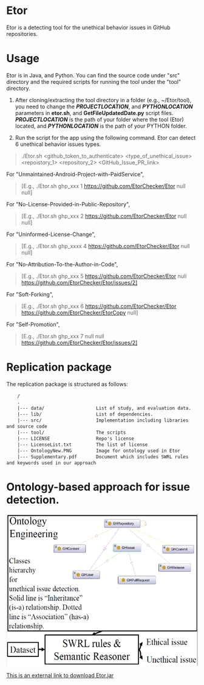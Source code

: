 # Etor
Etor is a detecting tool for the unethical behavior issues in GitHub repositories.

# Usage
Etor is in Java, and Python. You can find the source code under "src" directory and the required scripts for running the tool under the "tool" directory.

1. After cloning/extracting the tool directory in a folder (e.g., ~/Etor/tool), you need to change the ***PROJECTLOCATION***, and ***PYTHONLOCATION*** parameters in **etor.sh**, and **GetFileUpdatedDate.py** script files. ***PROJECTLOCATION*** is the path of your folder where the tool (Etor) located, and ***PYTHONLOCATION*** is the path of your PYTHON folder.

2. Run the script for the app using the following command. Etor can detect 6 unethical behavior issues types.
>./Etor.sh <github_token_to_authenticate> <type_of_unethical_issue> <repoistory_1> <repository_2> <GitHub_Issue_PR_link>

  For "Unmaintained-Android-Project-with-PaidService",
  >[E.g.,  ./Etor.sh ghp_xxx 1 https://github.com/EtorChecker/Etor null null]
    
  For "No-License-Provided-in-Public-Repository",
  >[E.g.,  ./Etor.sh ghp_xxx 2 https://github.com/EtorChecker/Etor null null]
  
  For "Uninformed-License-Change",
  >[E.g.,  ./Etor.sh ghp_xxxx 4 https://github.com/EtorChecker/Etor null null]
  
  For "No-Attribution-To-the-Author-in-Code",
  >[E.g.,  ./Etor.sh ghp_xxx 5 https://github.com/EtorChecker/Etor null https://github.com/EtorChecker/Etor/issues/2]
  
   For "Soft-Forking",
  >[E.g.,  ./Etor.sh ghp_xxx 6 https://github.com/EtorChecker/Etor https://github.com/EtorChecker/EtorCopy null]
  
   For "Self-Promotion",
  >[E.g.,  ./Etor.sh ghp_xxx 7 null null https://github.com/EtorChecker/Etor/issues/2]  

# Replication package
The replication package is structured as follows:

```
    /
    .
    |--- data/                   List of study, and evaluation data. 
    |--- lib/                    List of dependencies.   
    |--- src/                    Implementation including libraries and source code
    |--- tool/                   The scripts
    |--- LICENSE                 Repo's license
    |--- LicenseList.txt         The list of license    
    |--- OntologyNew.PNG         Image for ontology used in Etor
    |--- Supplementary.pdf       Document which includes SWRL rules and keywords used in our approach
```

# Ontology-based approach for issue detection.

<img src="https://github.com/EtorChecker/Etor/blob/main/OntologyNew.PNG" width="600" height="400">

[This is an external link to download Etor.jar](https://www.dropbox.com/s/ul5b6k8sdqxlpcd/Etor.jar?dl=0)
